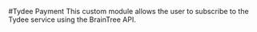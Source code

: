 #Tydee Payment
This custom module allows the user to subscribe to the Tydee service using the BrainTree API.